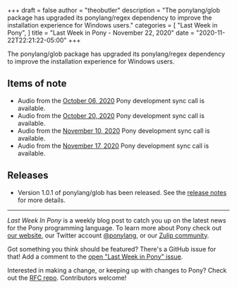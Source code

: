 +++
draft = false
author = "theobutler"
description = "The ponylang/glob package has upgraded its ponylang/regex dependency to improve the installation experience for Windows users."
categories = [
    "Last Week in Pony",
]
title = "Last Week in Pony - November 22, 2020"
date = "2020-11-22T22:21:22-05:00"
+++

The ponylang/glob package has upgraded its ponylang/regex dependency to improve the installation experience for Windows users.
<!--more-->

## Items of note

- Audio from the [October 06, 2020](https://sync-recordings.ponylang.io/r/2020_10_06.m4a) Pony development sync call is available.
- Audio from the [October 20, 2020](https://sync-recordings.ponylang.io/r/2020_10_20.m4a) Pony development sync call is available.
- Audio from the [November 10, 2020](https://sync-recordings.ponylang.io/r/2020_11_10.m4a) Pony development sync call is available.
- Audio from the [November 17, 2020](https://sync-recordings.ponylang.io/r/2020_11_17.m4a) Pony development sync call is available.

## Releases

- Version 1.0.1 of ponylang/glob has been released.
See the [release notes](https://github.com/ponylang/glob/releases/tag/1.0.1) for more details.

---

_Last Week In Pony_ is a weekly blog post to catch you up on the latest news for the Pony programming language. To learn more about Pony check out [our website](https://ponylang.io), our Twitter account [@ponylang](https://twitter.com/ponylang), or our [Zulip community](https://ponylang.zulipchat.com).

Got something you think should be featured? There's a GitHub issue for that! Add a comment to the [open "Last Week in Pony" issue](https://github.com/ponylang/ponylang.github.io/issues?q=is%3Aissue+is%3Aopen+label%3Alast-week-in-pony).

Interested in making a change, or keeping up with changes to Pony? Check out the [RFC repo](https://github.com/ponylang/rfcs). Contributors welcome!
